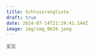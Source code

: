 ```yaml
---
title: Schlussrangliste
draft: true
date: 2024-07-14T21:19:41.144Z
image: img/img_0628.jpeg
---
```

🇪🇸